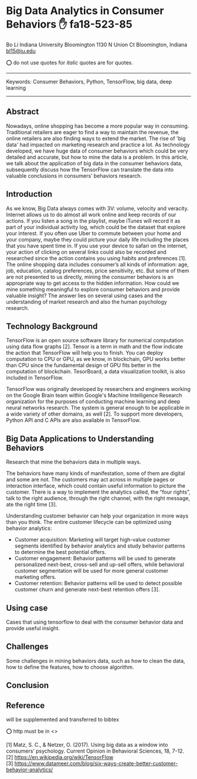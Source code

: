 # Big Data Analytics in Consumer Behaviors :hand: fa18-523-85

Bo Li
Indiana University Bloomington
1130 N Union Ct
Bloomington, Indiana
bl15@iu.edu

:o: do not use quotes for *italic* quotes are for quotes.

---

Keywords: Consumer Behaviors, Python, TensorFlow, big data, deep learning

---

## Abstract

Nowadays, online shopping has become a more popular way in consuming. Traditional retailers are eager to find a way to maintain the revenue, the online retailers are also finding ways to extend the market. The rise of 'big data' had impacted on marketing research and practice a lot. As technology developed, we have huge data of consumer behaviors which could be very detailed and accurate, but how to mine the data is a problem. In this article, we talk about the application of big data in the consumer behaviors data, subsequently discuss how the TensorFlow can translate the data into valuable conclusions in consumers’ behaviors research.


## Introduction


As we know, Big Data always comes with 3V: volume, velocity and veracity. Internet allows us to do almost all work online and keep records of our actions. If you listen a song in the playlist, maybe iTunes will record it as part of your individual activity log, which could be the dataset that explore your interest. If you often use Uber to commute between your home and your company, maybe they could picture your daily life including the places that you have spent time in. If you use your device to safari on the internet, your action of clicking on several links could also be recorded and researched since the action contains you using habits and preferences [1]. The online shopping data includes consumer’s all kinds of information: age, job, education, catalog preferences, price sensitivity, etc. But some of them are not presented to us directly, mining the consumer behaviors is an appropriate way to get access to the hidden information. How could we mine something meaningful to explore consumer behaviors and provide valuable insight? The answer lies on several using cases and the understanding of market research and also the human psychology research.


## Technology Background


TensorFlow is an open source software library for numerical computation using data flow graphs [2]. Tensor is a term in math and the flow indicate the action that TensorFlow will help you to finish. You can deploy computation to CPU or GPU, as we know, in blockchain, GPU works better than CPU since the fundamental design of GPU fits better in the computation of blockchain. TesorBoard, a data visualization toolkit, is also included in TensorFlow.   

TensorFlow was originally developed by researchers and engineers working on the Google Brain team within Google's Machine Intelligence Research organization for the purposes of conducting machine learning and deep neural networks research. The system is general enough to be applicable in a wide variety of other domains, as well [2]. To support more developers, Python API and C APIs are also available in TensorFlow.



##  Big Data Applications to Understanding Behaviors


Research that mine the behaviors data in multiple ways.

The behaviors have many kinds of manifestation, some of them are digital and some are not. The customers may act across in multiple pages or interaction interface, which could contain useful information to picture the customer. There is a way to implement the analytics called, the “four rights”, talk to the right audience, through the right channel, with the right message, ate the right time [3].

Understanding customer behavior can help your organization in more ways than you think. The entire customer lifecycle can be optimized using behavior analytics:

* Customer acquisition: Marketing will target high-value customer segments identified by behavior analytics and study behavior patterns to determine the best potential offers.
* Customer engagement: Behavior patterns will be used to generate personalized next-best, cross-sell and up-sell offers, while behavioral customer segmentation will be used for more general customer marketing offers.
* Customer retention: Behavior patterns will be used to detect possible customer churn and generate next-best retention offers [3].


## Using case


Cases that using tensorflow to deal with the consumer behavior data and provide useful insight.

## Challenges


Some challenges in mining behaviors data, such as how to clean the data, how to define the features, how to choose algorithm.

## Conclusion




## Reference

will be supplemented and transferred to bibtex

:o: http must be in <>

[1] Matz, S. C., & Netzer, O. (2017). Using big data as a window into consumers’ psychology. Current Opinion in Behavioral Sciences, 18, 7-12.   
[2] <https://en.wikipedia.org/wiki/TensorFlow>   
[3] <https://www.datameer.com/blog/six-ways-create-better-customer-behavior-analytics/>   

